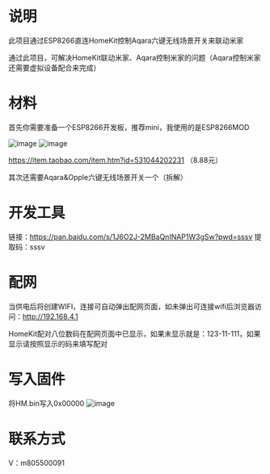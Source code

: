 # 说明
此项目通过ESP8266直连HomeKit控制Aqara六键无线场景开关来联动米家

通过此项目，可解决HomeKit联动米家、Aqara控制米家的问题（Aqara控制米家还需要虚拟设备配合来完成）


# 材料
首先你需要准备一个ESP8266开发板，推荐mini，我使用的是ESP8266MOD

![image](https://gd3.alicdn.com/imgextra/i1/107845380/O1CN01sav12t1pc5LmfFO1b_!!107845380.jpg_400x400.jpg)
![image](https://img.alicdn.com/imgextra/i4/2613443097/O1CN01Ku8MWj1YkTMVaa5GB_!!2613443097.jpg)

https://item.taobao.com/item.htm?id=531044202231
（8.88元）

其次还需要Aqara&Opple六键无线场景开关一个（拆解）

# 开发工具
链接：https://pan.baidu.com/s/1J6O2J-2MBaQnINAP1W3gSw?pwd=sssv 
提取码：sssv


# 配网
当供电后将创建WIFI，连接可自动弹出配网页面，如未弹出可连接wifi后浏览器访问：http://192.168.4.1

HomeKit配对八位数码在配网页面中已显示，如果未显示就是：123-11-111，如果显示请按照显示的码来填写配对

# 写入固件
将HM.bin写入0x00000
![image](https://img.alicdn.com/imgextra/i1/2613443097/O1CN01CeiRWQ1YkTMf7g6cD_!!2613443097.png)

# 联系方式
V：m805500091
